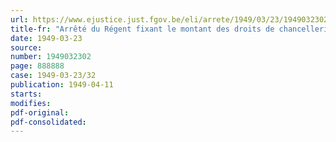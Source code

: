 ```yaml
---
url: https://www.ejustice.just.fgov.be/eli/arrete/1949/03/23/1949032302/justel
title-fr: "Arrêté du Régent fixant le montant des droits de chancellerie à percevoir à l'occasion de la délivrance des permis de circulation frontalière aux personnes se rendant en zone d'occupation britannique en Allemagne"
date: 1949-03-23
source:
number: 1949032302
page: 888888
case: 1949-03-23/32
publication: 1949-04-11
starts:
modifies:
pdf-original:
pdf-consolidated:
---
```


